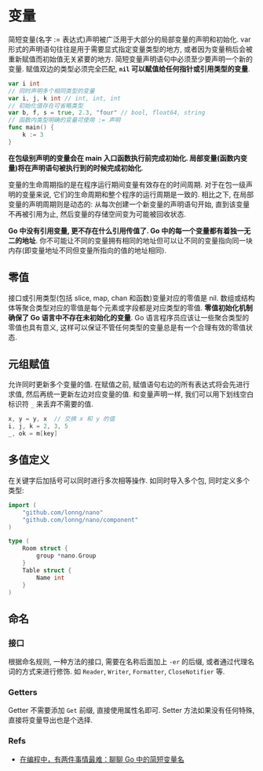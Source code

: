 # 变量
简短变量(名字 := 表达式)声明被广泛用于大部分的局部变量的声明和初始化. var 形式的声明语句往往是用于需要显式指定变量类型的地方, 或者因为变量稍后会被重新赋值而初始值无关紧要的地方.
简短变量声明语句中必须至少要声明一个新的变量.
赋值双边的类型必须完全匹配, **`nil` 可以赋值给任何指针或引用类型的变量**.

```go
var i int
// 同时声明多个相同类型的变量
var i, j, k int // int, int, int
// 初始化值存在可省略类型
var b, f, s = true, 2.3, "four" // bool, float64, string
// 函数内类型明确的变量可使用 := 声明
func main() {
    k := 3
}
```

**在包级别声明的变量会在 main 入口函数执行前完成初始化. 局部变量(函数内变量)将在声明语句被执行到的时候完成初始化**.

变量的生命周期指的是在程序运行期间变量有效存在的时间周期. 对于在包一级声明的变量来说, 它们的生命周期和整个程序的运行周期是一致的. 相比之下, 在局部变量的声明周期则是动态的: 从每次创建一个新变量的声明语句开始, 直到该变量不再被引用为止, 然后变量的存储空间变为可能被回收状态.

**Go 中没有引用变量, 更不存在什么引用传值了. Go 中的每一个变量都有着独一无二的地址**. 你不可能让不同的变量拥有相同的地址但可以让不同的变量指向同一块内存(即变量地址不同但变量所指向的值的地址相同).   

## 零值
接口或引用类型(包括 slice, map, chan 和函数)变量对应的零值是 nil.
数组或结构体等聚合类型对应的零值是每个元素或字段都是对应类型的零值.
**零值初始化机制确保了 Go 语言中不存在未初始化的变量**.
Go 语言程序员应该让一些聚合类型的零值也具有意义, 这样可以保证不管任何类型的变量总是有一个合理有效的零值状态.

## 元组赋值
允许同时更新多个变量的值. 在赋值之前, 赋值语句右边的所有表达式将会先进行求值, 然后再统一更新左边对应变量的值.
和变量声明一样, 我们可以用下划线空白标识符 `_` 来丢弃不需要的值.

```go
x, y = y, x  // 交换 x 和 y 的值
i, j, k = 2, 3, 5
_, ok = m[key]
```

## 多值定义
在关键字后加括号可以同时进行多次相等操作. 如同时导入多个包, 同时定义多个类型:

```go
import (
	"github.com/lonng/nano"
	"github.com/lonng/nano/component"
)

type (
	Room struct {
		group *nano.Group
	}
	Table struct {
		Name int
	}
)

```

## 命名
### 接口
根据命名规则, 一种方法的接口, 需要在名称后面加上 `-er` 的后缀, 或者通过代理名词的方式来进行修饰. 如 `Reader`, `Writer`, `Formatter`, `CloseNotifier` 等.    
### Getters
Getter 不需要添加 `Get` 前缀, 直接使用属性名即可. Setter 方法如果没有任何特殊, 直接将变量导出也是个选择.    


### Refs
* [在编程中，有两件事情最难：聊聊 Go 中的简短变量名](https://mp.weixin.qq.com/s/gcTM1zM7kUkth-tCHDZjzA)
